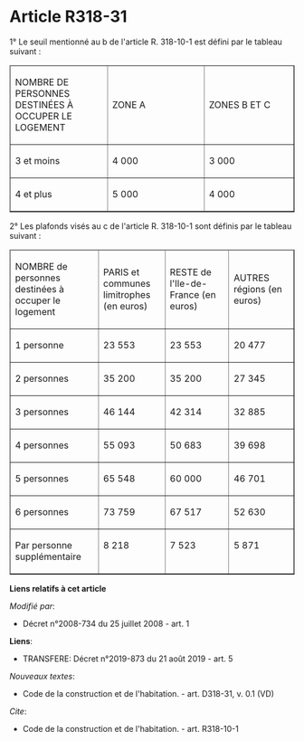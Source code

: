 # Article R318-31

1° Le seuil mentionné au b de l'article R. 318-10-1 est défini par le tableau suivant : 

<table cellpadding="0" border="1" cellspacing="1">
  <thead>
    <tr>
      <td width="156">

NOMBRE DE PERSONNES DESTINÉES À OCCUPER LE LOGEMENT 

</td>
      <td width="156">

ZONE A 

</td>
      <td width="143">

ZONES B ET C 

</td>
    </tr>
  </thead>
  <tbody>
    <tr>
      <td valign="top">

3 et moins 

</td>
      <td valign="top">

4 000 

</td>
      <td valign="top">

3 000 

</td>
    </tr>
    <tr>
      <td valign="top">

4 et plus 

</td>
      <td valign="top">

5 000 

</td>
      <td valign="top">

4 000 

</td>
    </tr>
  </tbody>
</table>

2° Les plafonds visés au c de l'article R. 318-10-1 sont définis par le tableau suivant : 

<table cellpadding="0" border="1" cellspacing="1">
  <thead>
    <tr>
      <td width="143">

NOMBRE de personnes destinées à occuper le logement 

</td>
      <td width="104">

PARIS et communes limitrophes (en euros) 

</td>
      <td width="104">

RESTE de l'Ile-de-France (en euros) 

</td>
      <td width="104">

AUTRES régions (en euros) 

</td>
    </tr>
  </thead>
  <tbody>
    <tr>
      <td valign="top">

1 personne 

</td>
      <td valign="top">

23 553 

</td>
      <td valign="top">

23 553 

</td>
      <td valign="top">

20 477 

</td>
    </tr>
    <tr>
      <td valign="top">

2 personnes 

</td>
      <td valign="top">

35 200 

</td>
      <td valign="top">

35 200 

</td>
      <td valign="top">

27 345 

</td>
    </tr>
    <tr>
      <td valign="top">

3 personnes 

</td>
      <td valign="top">

46 144 

</td>
      <td valign="top">

42 314 

</td>
      <td valign="top">

32 885 

</td>
    </tr>
    <tr>
      <td valign="top">

4 personnes 

</td>
      <td valign="top">

55 093 

</td>
      <td valign="top">

50 683 

</td>
      <td valign="top">

39 698 

</td>
    </tr>
    <tr>
      <td valign="top">

5 personnes 

</td>
      <td valign="top">

65 548 

</td>
      <td valign="top">

60 000 

</td>
      <td valign="top">

46 701 

</td>
    </tr>
    <tr>
      <td valign="top">

6 personnes 

</td>
      <td valign="top">

73 759 

</td>
      <td valign="top">

67 517 

</td>
      <td valign="top">

52 630 

</td>
    </tr>
    <tr>
      <td valign="top">

Par personne supplémentaire 

</td>
      <td valign="top">

8 218 

</td>
      <td valign="top">

7 523 

</td>
      <td valign="top">

5 871

</td>
    </tr>
  </tbody>
</table>

**Liens relatifs à cet article**

_Modifié par_:

  - Décret n°2008-734 du 25 juillet 2008 - art. 1

**Liens**:

  - TRANSFERE: Décret n°2019-873 du 21 août 2019 - art. 5

_Nouveaux textes_:

  - Code de la construction et de l'habitation. - art. D318-31, v. 0.1 (VD)

_Cite_:

  - Code de la construction et de l'habitation. - art. R318-10-1
